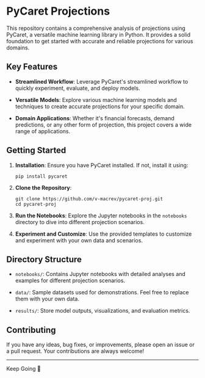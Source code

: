 # PyCaret Projections

This repository contains a comprehensive analysis of projections using PyCaret, a versatile machine learning library in Python. It provides a solid foundation to get started with accurate and reliable projections for various domains.

## Key Features

- **Streamlined Workflow**: Leverage PyCaret's streamlined workflow to quickly experiment, evaluate, and deploy models.

- **Versatile Models**: Explore various machine learning models and techniques to create accurate projections for your specific domain.

- **Domain Applications**: Whether it's financial forecasts, demand predictions, or any other form of projection, this project covers a wide range of applications.

## Getting Started

1. **Installation**: Ensure you have PyCaret installed. If not, install it using:

    ```
    pip install pycaret
    ```

2. **Clone the Repository**:

    ```
    git clone https://github.com/v-macrev/pycaret-proj.git
    cd pycaret-proj
    ```

3. **Run the Notebooks**: Explore the Jupyter notebooks in the `notebooks` directory to dive into different projection scenarios.

4. **Experiment and Customize**: Use the provided templates to customize and experiment with your own data and scenarios.

## Directory Structure

- `notebooks/`: Contains Jupyter notebooks with detailed analyses and examples for different projection scenarios.

- `data/`: Sample datasets used for demonstrations. Feel free to replace them with your own data.

- `results/`: Store model outputs, visualizations, and evaluation metrics.

## Contributing

If you have any ideas, bug fixes, or improvements, please open an issue or a pull request. Your contributions are always welcome!

---

Keep Going 🚀
